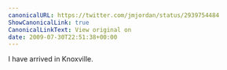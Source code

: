 ```yaml
---
canonicalURL: https://twitter.com/jmjordan/status/2939754484
ShowCanonicalLink: true
CanonicalLinkText: View original on
date: 2009-07-30T22:51:38+00:00
---
```

I have arrived in Knoxville.